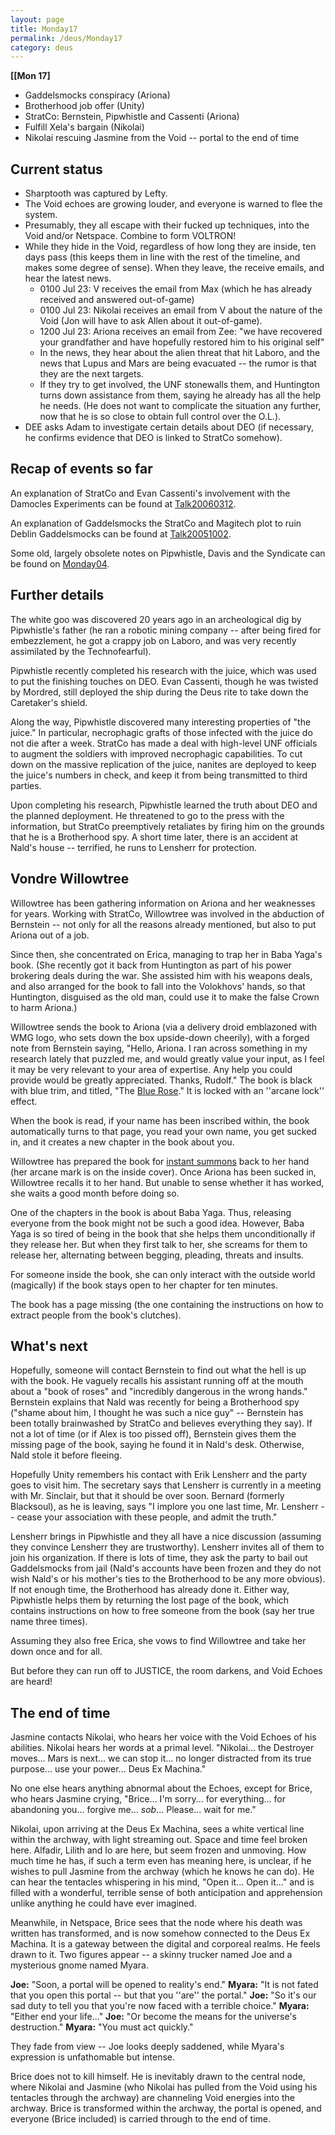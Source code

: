 ```yaml
---
layout: page
title: Monday17
permalink: /deus/Monday17
category: deus
---
```

__[[Mon 17]__
* Gaddelsmocks conspiracy (Ariona)
* Brotherhood job offer (Unity)
* StratCo: Bernstein, Pipwhistle and Cassenti (Ariona)
* Fulfill Xela's bargain (Nikolai)
* Nikolai rescuing Jasmine from the Void -- portal to the end of time

## Current status
* Sharptooth was captured by Lefty.
* The Void echoes are growing louder, and everyone is warned to flee the system.
* Presumably, they all escape with their fucked up techniques, into the Void and/or Netspace. Combine to form VOLTRON!
* While they hide in the Void, regardless of how long they are inside, ten days pass (this keeps them in line with the rest of the timeline, and makes some degree of sense). When they leave, the receive emails, and hear the latest news.
    * 0100 Jul 23: V receives the email from Max (which he has already received and answered out-of-game)
    * 0100 Jul 23: Nikolai receives an email from V about the nature of the Void (Jon will have to ask Allen about it out-of-game).
    * 1200 Jul 23: Ariona receives an email from Zee: &quot;we have recovered your grandfather and have hopefully restored him to his original self&quot;
    * In the news, they hear about the alien threat that hit Laboro, and the news that Lupus and Mars are being evacuated -- the rumor is that they are the next targets.
    * If they try to get involved, the UNF stonewalls them, and Huntington turns down assistance from them, saying he already has all the help he needs. (He does not want to complicate the situation any further, now that he is so close to obtain full control over the O.L.).
* DEE asks Adam to investigate certain details about DEO (if necessary, he confirms evidence that DEO is linked to StratCo somehow).

## Recap of events so far
An explanation of StratCo and Evan Cassenti's involvement with the Damocles Experiments can be found at [Talk20060312](Talk20060312).

An explanation of Gaddelsmocks the StratCo and Magitech plot to ruin Deblin Gaddelsmocks can be found at [Talk20051002](Talk20051002).

Some old, largely obsolete notes on Pipwhistle, Davis and the Syndicate can be found on [Monday04](Monday04).

## Further details
The white goo was discovered 20 years ago in an archeological dig by Pipwhistle's father (he ran a robotic mining company -- after being fired for embezzlement, he got a crappy job on Laboro, and was very recently assimilated by the Technofearful).

Pipwhistle recently completed his research with the juice, which was used to put the finishing touches on DEO. Evan Cassenti, though he was twisted by Mordred, still deployed the ship during the Deus rite to take down the Caretaker's shield.

Along the way, Pipwhistle discovered many interesting properties of &quot;the juice.&quot; In particular, necrophagic grafts of those infected with the juice do not die after a week. StratCo has made a deal with high-level UNF officials to augment the soldiers with improved necrophagic capabilities. To cut down on the massive replication of the juice, nanites are deployed to keep the juice's numbers in check, and keep it from being transmitted to third parties.

Upon completing his research, Pipwhistle learned the truth about DEO and the planned deployment. He threatened to go to the press with the information, but StratCo preemptively retaliates by firing him on the grounds that he is a Brotherhood spy. A short time later, there is an accident at Nald's house -- terrified, he runs to Lensherr for protection.

## Vondre Willowtree
Willowtree has been gathering information on Ariona and her weaknesses for years. Working with StratCo, Willowtree was involved in the abduction of Bernstein -- not only for all the reasons already mentioned, but also to put Ariona out of a job.

Since then, she concentrated on Erica, managing to trap her in Baba Yaga's book. (She recently got it back from Huntington as part of his power brokering deals during the war. She assisted him with his weapons deals, and also arranged for the book to fall into the Volokhovs' hands, so that Huntington, disguised as the old man, could use it to make the false Crown to harm Ariona.)

Willowtree sends the book to Ariona (via a delivery droid emblazoned with WMG logo, who sets down the box upside-down cheerily), with a forged note from Bernstein saying, &quot;Hello, Ariona. I ran across something in my research lately that puzzled me, and would greatly value your input, as I feel it may be very relevant to your area of expertise. Any help you could provide would be greatly appreciated. Thanks, Rudolf.&quot; The book is black with blue trim, and titled, &quot;The [Blue Rose](http://en.wikipedia.org/wiki/Blue_rose).&quot; It is locked with an ''arcane lock'' effect.

When the book is read, if your name has been inscribed within, the book automatically turns to that page, you read your own name, you get sucked in, and it creates a new chapter in the book about you.

Willowtree has prepared the book for [instant summons](http://www.d20srd.org/srd/spells/instantSummons.htm) back to her hand (her arcane mark is on the inside cover). Once Ariona has been sucked in, Willowtree recalls it to her hand. But unable to sense whether it has worked, she waits a good month before doing so.

One of the chapters in the book is about Baba Yaga. Thus, releasing everyone from the book might not be such a good idea. However, Baba Yaga is so tired of being in the book that she helps them unconditionally if they release her. But when they first talk to her, she screams for them to release her, alternating between begging, pleading, threats and insults.

For someone inside the book, she can only interact with the outside world (magically) if the book stays open to her chapter for ten minutes.

The book has a page missing (the one containing the instructions on how to extract people from the book's clutches).

## What's next
Hopefully, someone will contact Bernstein to find out what the hell is up with the book. He vaguely recalls his assistant running off at the mouth about a &quot;book of roses&quot; and &quot;incredibly dangerous in the wrong hands.&quot; Bernstein explains that Nald was recently for being a Brotherhood spy (&quot;shame about him, I thought he was such a nice guy&quot; -- Bernstein has been totally brainwashed by StratCo and believes everything they say). If not a lot of time (or if Alex is too pissed off), Bernstein gives them the missing page of the book, saying he found it in Nald's desk. Otherwise, Nald stole it before fleeing.

Hopefully Unity remembers his contact with Erik Lensherr and the party goes to visit him. The secretary says that Lensherr is currently in a meeting with Mr. Sinclair, but that it should be over soon. Bernard (formerly Blacksoul), as he is leaving, says &quot;I implore you one last time, Mr. Lensherr -- cease your association with these people, and admit the truth.&quot;

Lensherr brings in Pipwhistle and they all have a nice discussion (assuming they convince Lensherr they are trustworthy). Lensherr invites all of them to join his organization. If there is lots of time, they ask the party to bail out Gaddelsmocks from jail (Nald's accounts have been frozen and they do not wish Nald's or his mother's ties to the Brotherhood to be any more obvious). If not enough time, the Brotherhood has already done it. Either way, Pipwhistle helps them by returning the lost page of the book, which contains instructions on how to free someone from the book (say her true name three times).

Assuming they also free Erica, she vows to find Willowtree and take her down once and for all.

But before they can run off to JUSTICE, the room darkens, and Void Echoes are heard!

## The end of time
Jasmine contacts Nikolai, who hears her voice with the Void Echoes of his abilities. Nikolai hears her words at a primal level. &quot;Nikolai... the Destroyer moves... Mars is next... we can stop it... no longer distracted from its true purpose... use your power... Deus Ex Machina.&quot;

No one else hears anything abnormal about the Echoes, except for Brice, who hears Jasmine crying, &quot;Brice... I'm sorry... for everything... for abandoning you... forgive me... *sob*... Please... wait for me.&quot;

Nikolai, upon arriving at the Deus Ex Machina, sees a white vertical line within the archway, with light streaming out. Space and time feel broken here. Alfadir, Lilith and Io are here, but seem frozen and unmoving. How much time he has, if such a term even has meaning here, is unclear, if he wishes to pull Jasmine from the archway (which he knows he can do). He can hear the tentacles whispering in his mind, &quot;Open it... Open it...&quot; and is filled with a wonderful, terrible sense of both anticipation and apprehension unlike anything he could have ever imagined.

Meanwhile, in Netspace, Brice sees that the node where his death was written has transformed, and is now somehow connected to the Deus Ex Machina. It is a gateway between the digital and corporeal realms. He feels drawn to it. Two figures appear -- a skinny trucker named Joe and a mysterious gnome named Myara.

__Joe:__ &quot;Soon, a portal will be opened to reality's end.&quot;
__Myara:__ &quot;It is not fated that you open this portal -- but that you ''are'' the portal.&quot;
__Joe:__ &quot;So it's our sad duty to tell you that you're now faced with a terrible choice.&quot;
__Myara:__ &quot;Either end your life...&quot;
__Joe:__ &quot;Or become the means for the universe's destruction.&quot;
__Myara:__ &quot;You must act quickly.&quot;

They fade from view -- Joe looks deeply saddened, while Myara's expression is unfathomable but intense.

Brice does not to kill himself. He is inevitably drawn to the central node, where Nikolai and Jasmine (who Nikolai has pulled from the Void using his tentacles through the archway) are channeling Void energies into the archway. Brice is transformed within the archway, the portal is opened, and everyone (Brice included) is carried through to the end of time.

